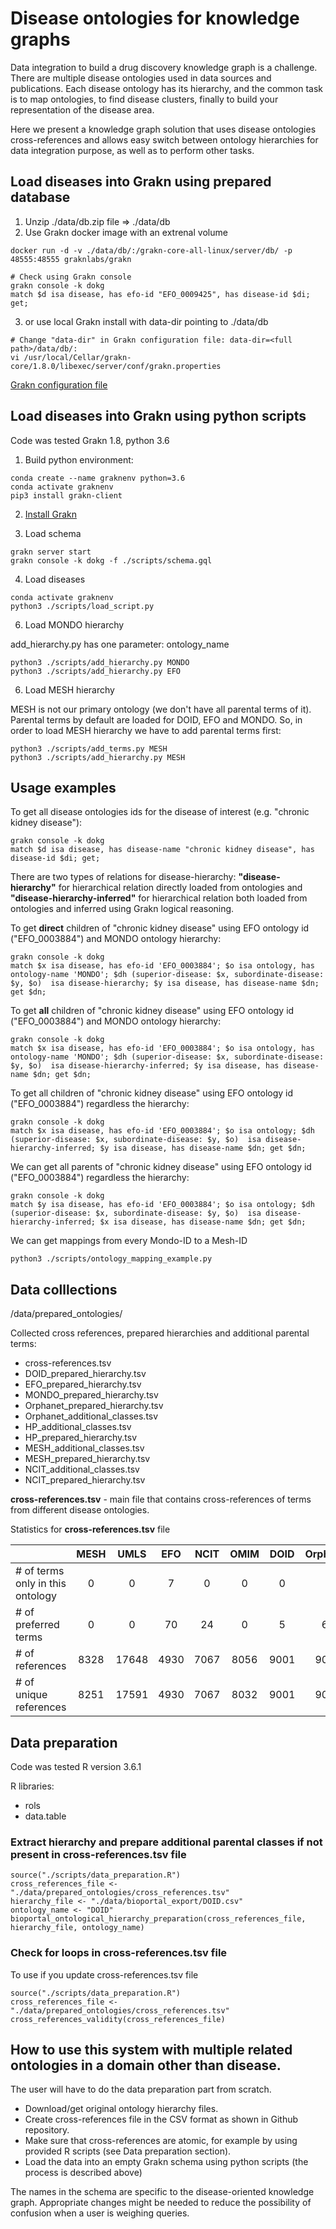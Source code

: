 # Disease ontologies for knowledge graphs
Data integration to build a drug discovery knowledge graph is a challenge. There are multiple disease ontologies used in data sources and publications. Each disease ontology has its hierarchy, and the common task is to map ontologies, to find disease clusters, finally to build your representation of the disease area.

Here we present a knowledge graph solution that uses disease ontologies cross-references and allows easy switch between ontology hierarchies for data integration purpose, as well as to perform other tasks. 

## Load diseases into Grakn using prepared database
1. Unzip ./data/db.zip file => ./data/db
2. Use Grakn docker image with an extrenal volume
```
docker run -d -v ./data/db/:/grakn-core-all-linux/server/db/ -p 48555:48555 graknlabs/grakn

# Check using Grakn console
grakn console -k dokg
match $d isa disease, has efo-id "EFO_0009425", has disease-id $di; get;
```
3. or use local Grakn install with data-dir pointing to ./data/db
```
# Change "data-dir" in Grakn configuration file: data-dir=<full path>/data/db/:
vi /usr/local/Cellar/grakn-core/1.8.0/libexec/server/conf/grakn.properties
```
[Grakn configuration file](https://dev.grakn.ai/docs/running-grakn/configuration)

## Load diseases into Grakn using python scripts
Code was tested Grakn 1.8, python 3.6

1. Build python environment:
```
conda create --name graknenv python=3.6
conda activate graknenv
pip3 install grakn-client
```

2. [Install Grakn](https://dev.grakn.ai/docs/running-grakn/install-and-run) 

3. Load schema
```
grakn server start
grakn console -k dokg -f ./scripts/schema.gql
```
4. Load diseases
```
conda activate graknenv
python3 ./scripts/load_script.py
```
6. Load MONDO hierarchy

add_hierarchy.py has one parameter: ontology_name
```
python3 ./scripts/add_hierarchy.py MONDO
python3 ./scripts/add_hierarchy.py EFO
```
6. Load MESH hierarchy

MESH is not our primary ontology (we don't have all parental terms of it). Parental terms by default are loaded for DOID, EFO and MONDO.
So, in order to load MESH hierarchy we have to add parental terms first:
```
python3 ./scripts/add_terms.py MESH
python3 ./scripts/add_hierarchy.py MESH
```
## Usage examples
To get all disease ontologies ids for the disease of interest (e.g. "chronic kidney disease"):
```
grakn console -k dokg
match $d isa disease, has disease-name "chronic kidney disease", has disease-id $di; get;
```
There are two types of relations for disease-hierarchy: **"disease-hierarchy"** for hierarchical relation directly loaded from ontologies and **"disease-hierarchy-inferred"** for hierarchical relation both loaded from ontologies and inferred using Grakn logical reasoning.

To get **direct** children of "chronic kidney disease" using EFO ontology id ("EFO_0003884") and MONDO ontology hierarchy:
```
grakn console -k dokg
match $x isa disease, has efo-id 'EFO_0003884'; $o isa ontology, has ontology-name 'MONDO'; $dh (superior-disease: $x, subordinate-disease: $y, $o)  isa disease-hierarchy; $y isa disease, has disease-name $dn; get $dn;
```
To get **all** children of "chronic kidney disease" using EFO ontology id ("EFO_0003884") and MONDO ontology hierarchy:
```
grakn console -k dokg
match $x isa disease, has efo-id 'EFO_0003884'; $o isa ontology, has ontology-name 'MONDO'; $dh (superior-disease: $x, subordinate-disease: $y, $o)  isa disease-hierarchy-inferred; $y isa disease, has disease-name $dn; get $dn;
```
To get all children of "chronic kidney disease" using EFO ontology id ("EFO_0003884") regardless the hierarchy:
```
grakn console -k dokg
match $x isa disease, has efo-id 'EFO_0003884'; $o isa ontology; $dh (superior-disease: $x, subordinate-disease: $y, $o)  isa disease-hierarchy-inferred; $y isa disease, has disease-name $dn; get $dn;
```
We can get all parents of "chronic kidney disease" using EFO ontology id ("EFO_0003884") regardless the hierarchy:
```
grakn console -k dokg
match $y isa disease, has efo-id 'EFO_0003884'; $o isa ontology; $dh (superior-disease: $x, subordinate-disease: $y, $o)  isa disease-hierarchy-inferred; $x isa disease, has disease-name $dn; get $dn;
```

We can get mappings from every Mondo-ID to a Mesh-ID   
```
python3 ./scripts/ontology_mapping_example.py
```
## Data colllections

/data/prepared_ontologies/

Collected cross references, prepared hierarchies and additional parental terms:
* cross-references.tsv
* DOID_prepared_hierarchy.tsv
* EFO_prepared_hierarchy.tsv
* MONDO_prepared_hierarchy.tsv
* Orphanet_prepared_hierarchy.tsv
* Orphanet_additional_classes.tsv
* HP_additional_classes.tsv
* HP_prepared_hierarchy.tsv
* MESH_additional_classes.tsv
* MESH_prepared_hierarchy.tsv
* NCIT_additional_classes.tsv
* NCIT_prepared_hierarchy.tsv

**cross-references.tsv** - main file that contains cross-references of terms from different disease ontologies.

Statistics for **cross-references.tsv** file

|                                 | MESH  | UMLS | EFO  | NCIT | OMIM | DOID | Orphanet | HP  | MONDO | ICD10 | Total  |
| --------------------------------|:-----:| :---:|:----:|:----:|:----:|:----:|:--------:|:---:|:-----:|:-----:|:------:|
| # of terms only in this ontology| 0     | 0    | 7    | 0    | 0    | 0    | 1        | 80  | 109   | 0     | 1186   |
| # of preferred terms            | 0     | 0    | 70   | 24   | 0    | 5    | 69       | 75  | 21453 | 0     | 21696  |
| # of references                 | 8328  | 17648| 4930 | 7067 | 8056 | 9001 | 9066     | 652 | 21482 | 11271 | 97501  |
| # of unique references          | 8251  | 17591| 4930 | 7067 | 8032 | 9001 | 9066     | 652 | 21482 | 4103  | 90175  |


## Data preparation

Code was tested R version 3.6.1

R libraries:
* rols
* data.table

### Extract hierarchy and prepare additional parental classes if not present in cross-references.tsv file
```
source("./scripts/data_preparation.R")
cross_references_file <- "./data/prepared_ontologies/cross_references.tsv"
hierarchy_file <- "./data/bioportal_export/DOID.csv"
ontology_name <- "DOID"
bioportal_ontological_hierarchy_preparation(cross_references_file, hierarchy_file, ontology_name)
```
### Check for loops in cross-references.tsv file
To use if you update cross-references.tsv file

```
source("./scripts/data_preparation.R")
cross_references_file <- "./data/prepared_ontologies/cross_references.tsv"
cross_references_validity(cross_references_file)
```
## How to use this system with multiple related ontologies in a domain other than disease.
The user will have to do the data preparation part from scratch. 
* Download/get original ontology hierarchy files.
* Create cross-references file in the CSV format as shown in Github repository. 
* Make sure that cross-references are atomic, for example by using provided R scripts (see Data preparation section). 
*  Load the data into an empty Grakn schema using python scripts (the process is described above)

The names in the schema are specific to the disease-oriented knowledge graph. Appropriate changes might be needed to reduce the possibility of confusion when a user is weighing queries.
